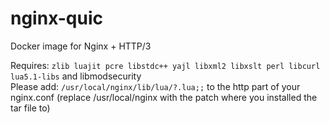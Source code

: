 # nginx-quic
Docker image for Nginx + HTTP/3

Requires: `zlib luajit pcre libstdc++ yajl libxml2 libxslt perl libcurl lua5.1-libs` and libmodsecurity <br>
Please add: `/usr/local/nginx/lib/lua/?.lua;;` to the http part of your nginx.conf (replace /usr/local/nginx with the patch where you installed the tar file to)
